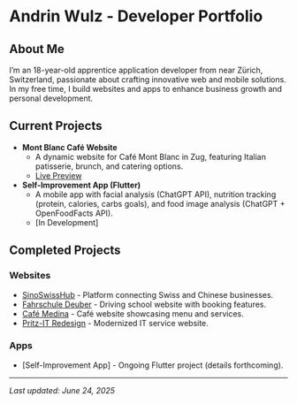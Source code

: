 # Andrin Wulz - Developer Portfolio

## About Me
I’m an 18-year-old apprentice application developer from near Zürich, Switzerland, passionate about crafting innovative web and mobile solutions. In my free time, I build websites and apps to enhance business growth and personal development.

## Current Projects
- **Mont Blanc Café Website**  
  - A dynamic website for Café Mont Blanc in Zug, featuring Italian patisserie, brunch, and catering options.  
  - [Live Preview](https://mont-blanc-cafeteria.netlify.app/)  
- **Self-Improvement App (Flutter)**  
  - A mobile app with facial analysis (ChatGPT API), nutrition tracking (protein, calories, carbs goals), and food image analysis (ChatGPT + OpenFoodFacts API).  
  - [In Development]  

## Completed Projects
### Websites
- [SinoSwissHub](https://sinoswisshub.ch/) - Platform connecting Swiss and Chinese businesses.  
- [Fahrschule Deuber](https://fahrschule-deuber.ch/) - Driving school website with booking features.  
- [Café Medina](https://cafe-medina.ch/) - Café website showcasing menu and services.  
- [Pritz-IT Redesign](https://pritz-it-redesign.netlify.app/) - Modernized IT service website.  

### Apps
- [Self-Improvement App] - Ongoing Flutter project (details forthcoming).  

---
*Last updated: June 24, 2025*
